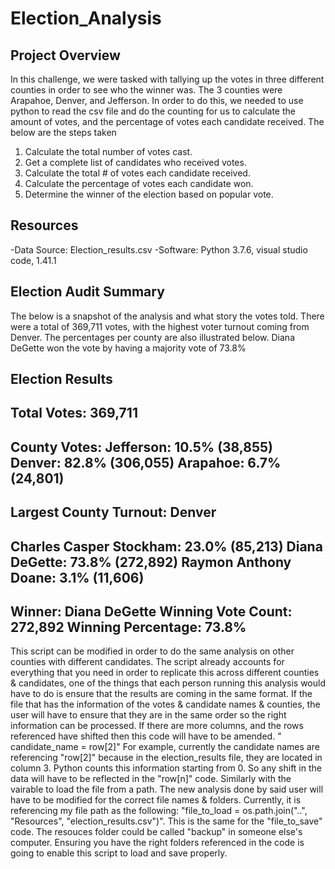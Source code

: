 # Election_Analysis


## Project Overview

In this challenge, we were tasked with tallying up the votes in three different counties in order to see who the winner was. The 3 counties were Arapahoe, Denver, and Jefferson. In order to do this, we needed to use python to read the csv file and do the counting for us to calculate the amount of votes, and the percentage of votes each candidate received. 
The below are the steps taken
1. Calculate the total number of votes cast.
2. Get a complete list of candidates who received votes.
3. Calculate the total # of votes each candidate received.
4. Calculate the percentage of votes each candidate won.
5. Determine the winner of the election based on popular vote.

## Resources
-Data Source: Election_results.csv
-Software: Python 3.7.6, visual studio code, 1.41.1

## Election Audit Summary
The below is a snapshot of the analysis and what story the votes told. There were a total of 369,711 votes, with the highest voter turnout coming from Denver. The percentages per county are also illustrated below. Diana DeGette won the vote by having a majority vote of 73.8%

Election Results
-------------------------
Total Votes: 369,711
-------------------------

County Votes:
Jefferson: 10.5% (38,855)
Denver: 82.8% (306,055)
Arapahoe: 6.7% (24,801)
-------------------------
Largest County Turnout: Denver
-------------------------
Charles Casper Stockham: 23.0% (85,213)
Diana DeGette: 73.8% (272,892)
Raymon Anthony Doane: 3.1% (11,606)
-------------------------
Winner: Diana DeGette
Winning Vote Count: 272,892
Winning Percentage: 73.8%
-------------------------

This script can be modified in order to do the same analysis on other counties with different candidates. The script already accounts for everything that you need in order to replicate this across different counties & candidates, one of the things that each person running this analysis would have to do is ensure that the results are coming in the same format. If the file that has the information of the votes & candidate names & counties, the user will have to ensure that they are in the same order so the right information can be processed. If there are more columns, and the rows referenced have shifted then this code will have to be amended. " candidate_name = row[2]" For example, currently the candidate names are referencing "row[2]" because in the election_results file, they are located in column 3. Python counts this information starting from 0. So any shift in the data will have to be reflected in the "row[n]" code. Similarly with the vairable to load the file from a path. The new analysis done by said user will have to be modified for the correct file names & folders. Currently, it is referencing my file path as the following: "file_to_load = os.path.join("..", "Resources", "election_results.csv")". This is the same for the "file_to_save" code. The resouces folder could be called "backup" in someone else's computer. Ensuring you have the right folders referenced in the code is going to enable this script to load and save properly. 

